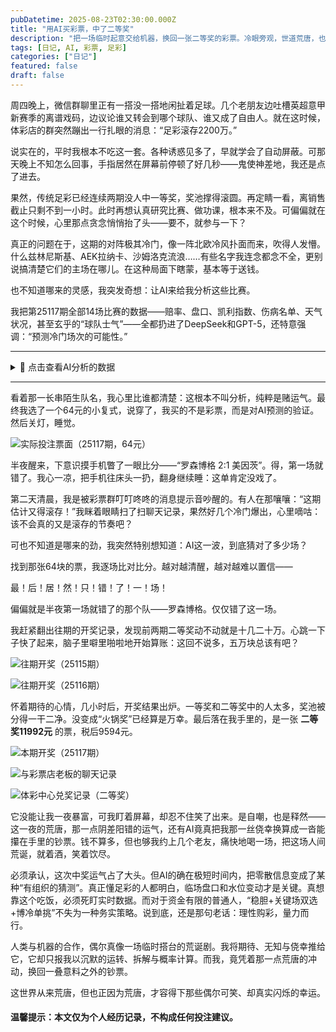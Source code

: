 ```yaml
---
pubDatetime: 2025-08-23T02:30:00.000Z
title: "用AI买彩票，中了二等奖"
description: "把一场临时起意交给机器，换回一张二等奖的彩票。冷眼旁观，世道荒唐，也有几分可笑。"
tags: [日记, AI, 彩票, 足彩]
categories: ["日记"]
featured: false
draft: false
---
```


周四晚上，微信群聊里正有一搭没一搭地闲扯着足球。几个老朋友边吐槽英超意甲新赛季的离谱戏码，边议论谁又转会到哪个球队、谁又成了自由人。就在这时候，体彩店的群突然蹦出一行扎眼的消息：“足彩滚存2200万。”

说实在的，平时我根本不吃这一套。各种诱惑见多了，早就学会了自动屏蔽。可那天晚上不知怎么回事，手指居然在屏幕前停顿了好几秒——鬼使神差地，我还是点了进去。

果然，传统足彩已经连续两期没人中一等奖，奖池撑得滚圆。再定睛一看，离销售截止只剩不到一小时。此时再想认真研究比赛、做功课，根本来不及。可偏偏就在这个时候，心里那点贪念悄悄抬了头——要不，就参与一下？

真正的问题在于，这期的对阵极其冷门，像一阵北欧冷风扑面而来，吹得人发懵。什么兹林尼斯基、AEK拉纳卡、沙姆洛克流浪……有些名字我连念都念不全，更别说搞清楚它们的主场在哪儿。在这种局面下瞎蒙，基本等于送钱。

也不知道哪来的灵感，我突发奇想：让AI来给我分析这些比赛。

我把第25117期全部14场比赛的数据——赔率、盘口、凯利指数、伤病名单、天气状况，甚至玄乎的“球队士气”——全都扔进了DeepSeek和GPT-5，还特意强调：“预测冷门场次的可能性。”

---
 <details>
<summary>📜 点击查看AI分析的数据</summary>

提示词如下：

```
列出25117期胜负彩的对阵表，并逐场分析每一场比赛的可能结果；
根据初始和及时赔率、盘口、必发、澳客指数、凯利指数、天气、球队积极性、积分榜、状态、伤病、首发名单、关键球员等信息分析；
着重分析冷门风险；
最后给出适配64元（32注）预算的复式推荐单。

```
GPT 推荐[分析页面](https://chatgpt.com/s/dr_68a89cab7e0c8191804fe1771d41a376)
```
| 场次 | 对阵                      | 投注选项 |
| ---- | ------------------------- | -------- |
| 1    | 中日德兰 vs 库普斯        | 3        |
| 2    | 布兰 vs AEK拉纳卡         | 3/1      |
| 3    | 斯肯迪亚 vs 卢多戈雷茨    | 1/0      |
| 4    | 兹林尼斯基 vs 乌得勒支    | 0/1      |
| 5    | 布拉迪斯拉发 vs 年轻人    | 0        |
| 6    | 阿伯丁 vs 布加勒斯特星    | 0        |
| 7    | 里耶卡 vs 塞萨洛尼基      | 1        |
| 8    | 林肯红魔 vs 布拉加        | 0        |
| 9    | 罗森博格 vs 美因茨        | 0/1      |
| 10   | 赫根 vs 克卢日            | 1        |
| 11   | 安德莱赫特 vs 雅典AEK     | 1        |
| 12   | 斯特拉斯堡 vs 布隆德比    | 1        |
| 13   | 水晶宫 vs 腓特烈斯塔      | 3        |
| 14   | 圣克拉拉 vs 沙姆洛克流浪  | 0/1      |

```
DeepSeek则像个老赌徒，嘴里叼着烟，指点江山：“中日德兰必胜，布拉加无忧，斯特拉斯堡要防平。”最后敲定了一张 **64元复式票**，32注。  

DeepSeek 分析（提炼稳胆/博冷 + 64 元最终票面）：

```
稳胆：
- 中日德兰(3)、林肯红魔/布拉加(0)、水晶宫(3)

博冷重点：
- 斯特拉斯堡需重点防平(1)
- 日林斯基 vs 乌得勒支 走分胜负(3/0)
- 布兰需防平(1)

更正后的 64 元（32 注）最终方案：
| 场次 | 对阵                      | 投注选项 |
| ---- | ------------------------- | -------- |
| 1    | 中日德兰 vs 库普斯        | 3        |
| 2    | 布兰 vs AEK拉纳卡         | 3/1      |
| 3    | 斯肯迪亚 vs 卢多戈雷茨    | 1/3      |
| 4    | 兹林尼斯基 vs 乌得勒支    | 0/3      |
| 5    | 布拉迪斯拉发 vs 年轻人    | 0        |
| 6    | 阿伯丁 vs 布加勒斯特星    | 3/1      |
| 7    | 里耶卡 vs 塞萨洛尼基      | 3/1      |
| 8    | 林肯红魔 vs 布拉加        | 0        |
| 9    | 罗森博格 vs 美因茨        | 0        |
| 10   | 赫根 vs 克卢日            | 3        |
| 11   | 安德莱赫特 vs 雅典AEK     | 1        |
| 12   | 斯特拉斯堡 vs 布隆德比    | 1        |
| 13   | 水晶宫 vs 腓特烈斯塔      | 3        |
| 14   | 圣克拉拉 vs 沙姆洛克流浪  | 0        |

```
</details>

---

看着那一长串陌生队名，我心里比谁都清楚：这根本不叫分析，纯粹是赌运气。最终我选了一个64元的小复式，说穿了，我买的不是彩票，而是对AI预测的验证。然后关灯，睡觉。

![实际投注票面（25117期，64元）](/images/lottery/caipiao25117.jpg)

半夜醒来，下意识摸手机瞥了一眼比分——“罗森博格 2:1 美因茨”。得，第一场就错了。我心一凉，把手机往床头一扔，翻身继续睡：这单肯定没戏了。

第二天清晨，我是被彩票群叮叮咚咚的消息提示音吵醒的。有人在那嚷嚷：“这期估计又得滚存！”我眯着眼睛扫了扫聊天记录，果然好几个冷门爆出，心里嘀咕：该不会真的又是滚存的节奏吧？

可也不知道是哪来的劲，我突然特别想知道：AI这一波，到底猜对了多少场？

找到那张64块的票，我逐场比对比分。越对越清醒，越对越难以置信——

最！后！居！然！只！错！了！一！场！

偏偏就是半夜第一场就错了的那个队——罗森博格。仅仅错了这一场。

我赶紧翻出往期的开奖记录，发现前两期二等奖动不动就是十几二十万。心跳一下子快了起来，脑子里噼里啪啦地开始算账：这回不说多，五万块总该有吧？

![往期开奖（25115期）](/images/lottery/25115.png)

![往期开奖（25116期）](/images/lottery/25116.png)

怀着期待的心情，几小时后，开奖结果出炉。一等奖和二等奖中的人太多，奖池被分得一干二净。没变成“火锅奖”已经算是万幸。最后落在我手里的，是一张 **二等奖11992元** 的票，税后9594元。  

![本期开奖（25117期）](/images/lottery/25117.png)

![与彩票店老板的聊天记录](/images/lottery/caipiaoliaotian.png)

![体彩中心兑奖记录（二等奖）](/images/lottery/25117erdengjiang.jpg)

它没能让我一夜暴富，可我盯着屏幕，却忍不住笑了出来。是自嘲，也是释然——这一夜的荒唐，那一点阴差阳错的运气，还有AI竟真把我那一丝侥幸换算成一沓能攥在手里的钞票。钱不算多，但也够我约上几个老友，痛快地喝一场，把这场人间荒诞，就着酒，笑着饮尽。

必须承认，这次中奖运气占了大头。但AI的确在极短时间内，把零散信息变成了某种“有组织的猜测”。真正懂足彩的人都明白，临场盘口和水位变动才是关键。真想靠这个吃饭，必须死盯实时数据。而对于资金有限的普通人，“稳胆+关键场双选+博冷单挑”不失为一种务实策略。说到底，还是那句老话：理性购彩，量力而行。

人类与机器的合作，偶尔真像一场临时搭台的荒诞剧。我将期待、无知与侥幸推给它，它却只报我以沉默的运转、拆解与概率计算。而我，竟凭着那一点荒唐的冲动，换回一叠意料之外的钞票。

这世界从来荒唐，但也正因为荒唐，才容得下那些偶尔可笑、却真实闪烁的幸运。

#### 温馨提示：本文仅为个人经历记录，不构成任何投注建议。



